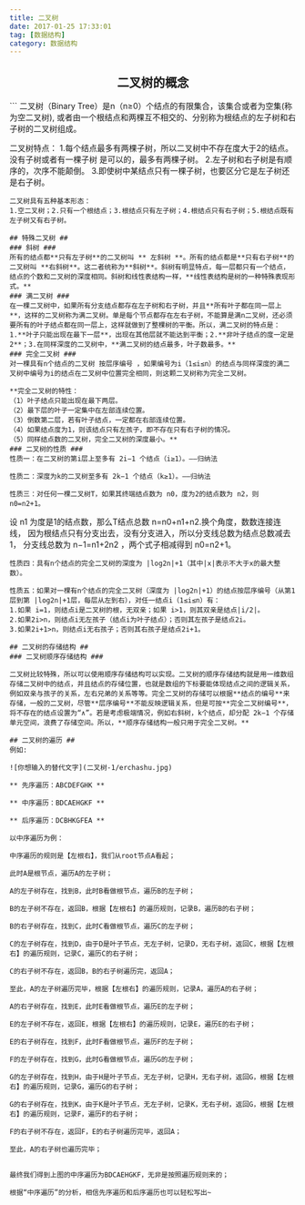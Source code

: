 ```yaml
---
title: 二叉树
date: 2017-01-25 17:33:01
tag: [数据结构]
category: 数据结构
---
```

<center> 

## 二叉树的概念 ## 
</center>
<!-- more -->
```
二叉树（Binary Tree）是n（n≥0）个结点的有限集合，该集合或者为空集(称为空二叉树),
或者由一个根结点和两棵互不相交的、分别称为根结点的左子树和右子树的二叉树组成。

二叉树特点：
1.每个结点最多有两棵子树，所以二叉树中不存在度大于2的结点。没有子树或者有一棵子树
  是可以的，最多有两棵子树。
2.左子树和右子树是有顺序的，次序不能颠倒。
3.即使树中某结点只有一棵子树，也要区分它是左子树还是右子树。
```
二叉树具有五种基本形态：
1.空二叉树；2.只有一个根结点；3.根结点只有左子树；4.根结点只有右子树；5.根结点既有左子树又有右子树。

## 特殊二叉树 ##
### 斜树 ###
所有的结点都**只有左子树**的二叉树叫 ** 左斜树 **。所有的结点都是**只有右子树**的二叉树叫 **右斜树**。这二者统称为**斜树**。斜树有明显特点，每一层都只有一个结点，结点的个数和二叉树的深度相同。斜树和线性表结构一样，**线性表结构是树的一种特殊表现形式。**
### 满二叉树 ###
在一棵二叉树中，如果所有分支结点都存在左子树和右子树，并且**所有叶子都在同一层上**，这样的二叉树称为满二叉树。单是每个节点都存在左右子树，不能算是满n二叉树，还必须要所有的叶子结点都在同一层上，这样就做到了整棵树的平衡。所以，满二叉树的特点是：1.**叶子只能出现在最下一层**，出现在其他层就不能达到平衡；2.**非叶子结点的度一定是2**；3.在同样深度的二叉树中，**满二叉树的结点最多，叶子数最多。**
### 完全二叉树 ###
对一棵具有n个结点的二叉树 按层序编号 ，如果编号为i（1≤i≤n）的结点与同样深度的满二叉树中编号为i的结点在二叉树中位置完全相同，则这颗二叉树称为完全二叉树。

**完全二叉树的特性：
（1）叶子结点只能出现在最下两层。
（2）最下层的叶子一定集中在左部连续位置。
（3）倒数第二层，若有叶子结点，一定都在右部连续位置。
（4）如果结点度为1，则该结点只有左孩子，即不存在只有右子树的情况。
（5）同样结点数的二叉树，完全二叉树的深度最小。**
### 二叉树的性质 ###
性质一：在二叉树的第i层上至多有 2i−1 个结点（i≥1）。—–归纳法

性质二：深度为k的二叉树至多有 2k−1 个结点（k≥1）。—–归纳法

性质三：对任何一棵二叉树T，如果其终端结点数为 n0，度为2的结点数为 n2，则 n0=n2+1。
```
设 n1 为度是1的结点数，那么T结点总数 n=n0+n1+n2.换个角度，数数连接连线，
因为根结点只有分支出去，没有分支进入，所以分支线总数为结点总数减去1，
分支线总数为 n−1=n1+2n2 ，两个式子相减得到 n0=n2+1。
```
性质四：具有n个结点的完全二叉树的深度为 |log2n|+1（其中|x|表示不大于x的最大整数）。

性质五：如果对一棵有n个结点的完全二叉树（深度为 |log2n|+1）的结点按层序编号（从第1层到第 |log2n|+1层，每层从左到右），对任一结点i（1≤i≤n）有：
1.如果 i=1，则结点i是二叉树的根，无双亲；如果 i>1，则其双亲是结点|i/2|。
2.如果2i>n，则结点i无左孩子（结点i为叶子结点）；否则其左孩子是结点2i。
3.如果2i+1>n，则结点i无右孩子；否则其右孩子是结点2i+1。

## 二叉树的存储结构 ##
### 二叉树顺序存储结构 ###

二叉树比较特殊，所以可以使用顺序存储结构可以实现。二叉树的顺序存储结构就是用一维数组存储二叉树中的结点，并且结点的存储位置，也就是数组的下标要能体现结点之间的逻辑关系，例如双亲与孩子的关系，左右兄弟的关系等等。完全二叉树的存储可以根据**结点的编号**来存储，一般的二叉树，尽管**层序编号**不能反映逻辑关系，但是可按**完全二叉树编号**，将不存在的结点设置为“∧”。若是考虑极端情况，例如右斜树，k个结点，却分配 2k−1 个存储单元空间，浪费了存储空间。所以，**顺序存储结构一般只用于完全二叉树。**

## 二叉树的遍历 ##
例如:

![你想输入的替代文字](二叉树-1/erchashu.jpg)

** 先序遍历：ABCDEFGHK **

** 中序遍历：BDCAEHGKF **

** 后序遍历：DCBHKGFEA **

以中序遍历为例：

中序遍历的规则是【左根右】，我们从root节点A看起；

此时A是根节点，遍历A的左子树；

A的左子树存在，找到B，此时B看做根节点，遍历B的左子树；

B的左子树不存在，返回B，根据【左根右】的遍历规则，记录B，遍历B的右子树；

B的右子树存在，找到C，此时C看做根节点，遍历C的左子树；

C的左子树存在，找到D，由于D是叶子节点，无左子树，记录D，无右子树，返回C，根据【左根右】的遍历规则，记录C，遍历C的右子树；

C的右子树不存在，返回B，B的右子树遍历完，返回A；

至此，A的左子树遍历完毕，根据【左根右】的遍历规则，记录A，遍历A的右子树；

A的右子树存在，找到E，此时E看做根节点，遍历E的左子树；

E的左子树不存在，返回E，根据【左根右】的遍历规则，记录E，遍历E的右子树；

E的右子树存在，找到F，此时F看做根节点，遍历F的左子树；

F的左子树存在，找到G，此时G看做根节点，遍历G的左子树；

G的左子树存在，找到H，由于H是叶子节点，无左子树，记录H，无右子树，返回G，根据【左根右】的遍历规则，记录G，遍历G的右子树；

G的右子树存在，找到K，由于K是叶子节点，无左子树，记录K，无右子树，返回G，根据【左根右】的遍历规则，记录F，遍历F的右子树；

F的右子树不存在，返回F，E的右子树遍历完毕，返回A；

至此，A的右子树也遍历完毕；


最终我们得到上图的中序遍历为BDCAEHGKF，无非是按照遍历规则来的；

根据“中序遍历”的分析，相信先序遍历和后序遍历也可以轻松写出~